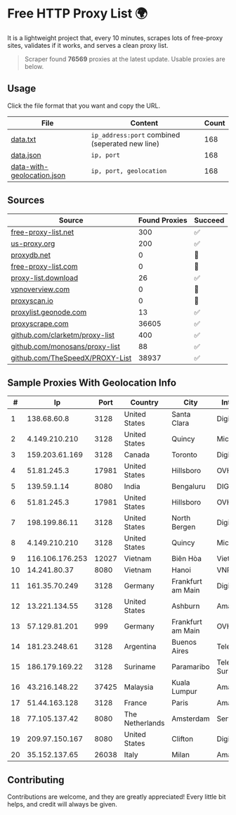 
# Free HTTP Proxy List 🌍

It is a lightweight project that, every 10 minutes, scrapes lots of free-proxy sites, validates if it works, and serves a clean proxy list.


> Scraper found **76569** proxies at the latest update. Usable proxies are below.

## Usage

Click the file format that you want and copy the URL.


|File|Content|Count|
|----|-------|-----|
|[data.txt](https://raw.githubusercontent.com/themiralay/Proxy-List-World/master/data.txt)|`ip_address:port` combined (seperated new line)|168|
|[data.json](https://raw.githubusercontent.com/themiralay/Proxy-List-World/master/data.json)|`ip, port`|168|
|[data-with-geolocation.json](https://raw.githubusercontent.com/themiralay/Proxy-List-World/master/data-with-geolocation.json)|`ip, port, geolocation`|168|

## Sources

|Source|Found Proxies|Succeed|
|------|-------------|-------|
|[free-proxy-list.net](https://free-proxy-list.net)|300|✅|
|[us-proxy.org](https://www.us-proxy.org)|200|✅|
|[proxydb.net](http://proxydb.net)|0|🚫|
|[free-proxy-list.com](https://free-proxy-list.com/?page=&port=&type%5B%5D=http&type%5B%5D=https&up_time=0&search=Search)|0|🚫|
|[proxy-list.download](https://www.proxy-list.download/HTTP)|26|✅|
|[vpnoverview.com](https://vpnoverview.com/privacy/anonymous-browsing/free-proxy-servers)|0|🚫|
|[proxyscan.io](https://www.proxyscan.io)|0|🚫|
|[proxylist.geonode.com](https://proxylist.geonode.com/api/proxy-list?limit=300&page=1&sort_by=lastChecked&sort_type=desc&protocols=http,https)|13|✅|
|[proxyscrape.com](https://api.proxyscrape.com/v2/?request=displayproxies&protocol=http&timeout=10000&country=all&ssl=all&anonymity=all)|36605|✅|
|[github.com/clarketm/proxy-list](https://raw.githubusercontent.com/clarketm/proxy-list/master/proxy-list-raw.txt)|400|✅|
|[github.com/monosans/proxy-list](https://raw.githubusercontent.com/monosans/proxy-list/main/proxies/http.txt)|88|✅|
|[github.com/TheSpeedX/PROXY-List](https://raw.githubusercontent.com/TheSpeedX/PROXY-List/master/http.txt)|38937|✅|


## Sample Proxies With Geolocation Info

|#|Ip|Port|Country|City|Internet Service Provider|
|-|--|----|-------|----|-------------------------|
|1|138.68.60.8|3128|United States|Santa Clara|DigitalOcean, LLC|
|2|4.149.210.210|3128|United States|Quincy|Microsoft Corporation|
|3|159.203.61.169|3128|Canada|Toronto|DigitalOcean, LLC|
|4|51.81.245.3|17981|United States|Hillsboro|OVH SAS|
|5|139.59.1.14|8080|India|Bengaluru|DIGITALOCEAN|
|6|51.81.245.3|17981|United States|Hillsboro|OVH SAS|
|7|198.199.86.11|3128|United States|North Bergen|DigitalOcean, LLC|
|8|4.149.210.210|3128|United States|Quincy|Microsoft Corporation|
|9|116.106.176.253|12027|Vietnam|Biên Hòa|Viettel Corporation|
|10|14.241.80.37|8080|Vietnam|Hanoi|VNPT|
|11|161.35.70.249|3128|Germany|Frankfurt am Main|DigitalOcean, LLC|
|12|13.221.134.55|3128|United States|Ashburn|Amazon.com, Inc.|
|13|57.129.81.201|999|Germany|Frankfurt am Main|OVH SAS|
|14|181.23.248.61|3128|Argentina|Buenos Aires|Telefonica de Argentina|
|15|186.179.169.22|3128|Suriname|Paramaribo|Telecommunicationcompany Suriname - TeleSur|
|16|43.216.148.22|37425|Malaysia|Kuala Lumpur|Amazon.com, Inc.|
|17|51.44.163.128|3128|France|Paris|Amazon.com, Inc.|
|18|77.105.137.42|8080|The Netherlands|Amsterdam|Servers Tech Fzco|
|19|209.97.150.167|8080|United States|Clifton|DigitalOcean, LLC|
|20|35.152.137.65|26038|Italy|Milan|Amazon.com, Inc.|



## Contributing

Contributions are welcome, and they are greatly appreciated! Every
little bit helps, and credit will always be given.


